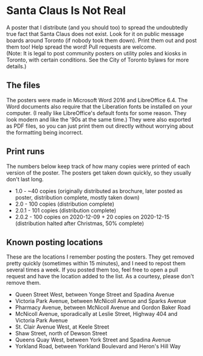 # Santa Claus Is Not Real
A poster that I distribute (and you should too) to spread the undoubtedly true fact that Santa Claus does not exist. Look for it on public message boards around Toronto (if nobody took them down). Print them out and post them too! Help spread the word! Pull requests are welcome.  
(Note: It is legal to post community posters on utility poles and kiosks in Toronto, with certain conditions. See the City of Toronto bylaws for more details.)  

## The files
The posters were made in Microsoft Word 2016 and LibreOffice 6.4. The Word documents also require that the Liberation fonts be installed on your computer. (I really like LibreOffice's default fonts for some reason. They look modern and like the '90s at the same time.) They were also exported as PDF files, so you can just print them out directly without worrying about the formatting being incorrect.

## Print runs
The numbers below keep track of how many copies were printed of each version of the poster. The posters get taken down quickly, so they usually don't last long.  
* 1.0 - ~40 copies (originally distributed as brochure, later posted as poster, distribution complete, mostly taken down)  
* 2.0 - 100 copies  (distribution complete)
* 2.0.1 - 101 copies (distribution complete)  
* 2.0.2 - 100 copies on 2020-12-09 + 20 copies on 2020-12-15 (distribution halted after Christmas, 50% complete)  

## Known posting locations
These are the locations I remember posting the posters. They get removed pretty quickly (sometimes within 15 minutes), and I need to repost them several times a week. If you posted them too, feel free to open a pull request and have the location added to the list. As a courtesy, please don't remove them.   
* Queen Street West, between Yonge Street and Spadina Avenue
* Victoria Park Avenue, between McNicoll Avenue and Sparks Avenue
* Pharmacy Avenue, between McNicoll Avenue and Gordon Baker Road
* McNicoll Avenue, sporadically at Leslie Street, Highway 404 and Victoria Park Avenue
* St. Clair Avenue West, at Keele Street
* Shaw Street, north of Dewson Street
* Queens Quay West, between York Street and Spadina Avenue
* Yorkland Road, between Yorkland Boulevard and Heron's Hill Way
